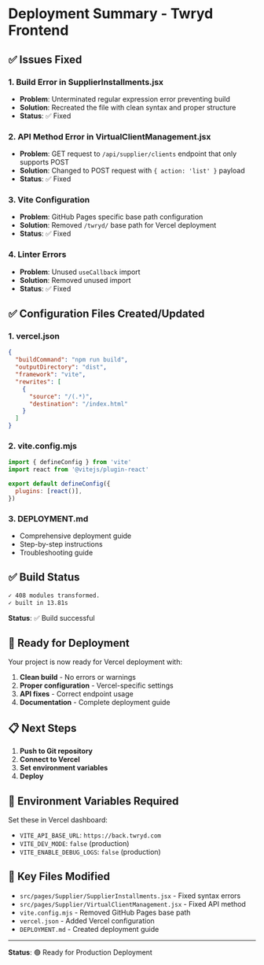 # Deployment Summary - Twryd Frontend

## ✅ Issues Fixed

### 1. Build Error in SupplierInstallments.jsx
- **Problem**: Unterminated regular expression error preventing build
- **Solution**: Recreated the file with clean syntax and proper structure
- **Status**: ✅ Fixed

### 2. API Method Error in VirtualClientManagement.jsx
- **Problem**: GET request to `/api/supplier/clients` endpoint that only supports POST
- **Solution**: Changed to POST request with `{ action: 'list' }` payload
- **Status**: ✅ Fixed

### 3. Vite Configuration
- **Problem**: GitHub Pages specific base path configuration
- **Solution**: Removed `/twryd/` base path for Vercel deployment
- **Status**: ✅ Fixed

### 4. Linter Errors
- **Problem**: Unused `useCallback` import
- **Solution**: Removed unused import
- **Status**: ✅ Fixed

## ✅ Configuration Files Created/Updated

### 1. vercel.json
```json
{
  "buildCommand": "npm run build",
  "outputDirectory": "dist",
  "framework": "vite",
  "rewrites": [
    {
      "source": "/(.*)",
      "destination": "/index.html"
    }
  ]
}
```

### 2. vite.config.mjs
```javascript
import { defineConfig } from 'vite'
import react from '@vitejs/plugin-react'

export default defineConfig({
  plugins: [react()],
})
```

### 3. DEPLOYMENT.md
- Comprehensive deployment guide
- Step-by-step instructions
- Troubleshooting guide

## ✅ Build Status

```bash
✓ 408 modules transformed.
✓ built in 13.81s
```

**Status**: ✅ Build successful

## 🚀 Ready for Deployment

Your project is now ready for Vercel deployment with:

1. **Clean build** - No errors or warnings
2. **Proper configuration** - Vercel-specific settings
3. **API fixes** - Correct endpoint usage
4. **Documentation** - Complete deployment guide

## 📋 Next Steps

1. **Push to Git repository**
2. **Connect to Vercel**
3. **Set environment variables**
4. **Deploy**

## 🔧 Environment Variables Required

Set these in Vercel dashboard:
- `VITE_API_BASE_URL`: `https://back.twryd.com`
- `VITE_DEV_MODE`: `false` (production)
- `VITE_ENABLE_DEBUG_LOGS`: `false` (production)

## 📁 Key Files Modified

- `src/pages/Supplier/SupplierInstallments.jsx` - Fixed syntax errors
- `src/pages/Supplier/VirtualClientManagement.jsx` - Fixed API method
- `vite.config.mjs` - Removed GitHub Pages base path
- `vercel.json` - Added Vercel configuration
- `DEPLOYMENT.md` - Created deployment guide

---

**Status**: 🟢 Ready for Production Deployment 